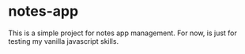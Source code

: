 # notes-app
This is a simple project for notes app management. For now, is just for testing my vanilla javascript skills.
